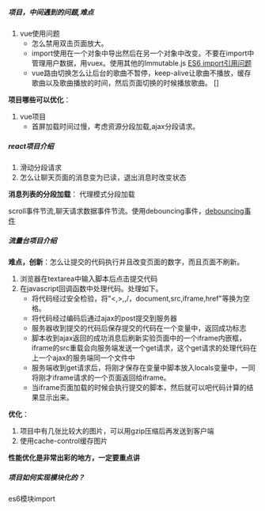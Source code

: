 ##### 项目，中间遇到的问题,难点
1. vue使用问题
    + 怎么禁用双击页面放大。
    + import使用在一个对象中导出然后在另一个对象中改变。不要在import中管理用户数据，用vuex。使用其他的Immutable.js [ES6 import引用问题](https://segmentfault.com/a/1190000010230843)
    + vue路由切换怎么让后台的歌曲不暂停，keep-alive让歌曲不播放，缓存歌曲以及歌曲播放的时间，然后页面切换的时候播放歌曲。 []

**项目哪些可以优化**：
1. vue项目
    - 首屏加载时间过慢，考虑资源分段加载,ajax分段请求。

##### react项目介绍
1. 滑动分段请求
2. 怎么让聊天页面的消息变为已读，退出消息时改变状态

**消息列表的分段加载**：
代理模式分段加载

scroll事件节流,聊天请求数据事件节流。使用debouncing事件，[debouncing事件](https://segmentfault.com/q/1010000008666931)


##### 流量台项目介绍
**难点，创新**：怎么让提交的代码执行并且改变页面的数字，而且页面不刷新。

1. 浏览器在textarea中输入脚本后点击提交代码
2. 在javascript回调函数中处理代码。处理如下。
    - 将代码经过安全检验，将"<,>,\,/，document,src,iframe,href"等换为空格。
    - 将代码经过编码后通过ajax的post提交到服务器
    - 服务器收到提交的代码后保存提交的代码在一个变量中，返回成功标志
    - 脚本收到ajax返回的成功消息后刷新实验页面中的一个iframe内嵌框，iframe的src重载会向服务端发送一个get请求，这个get请求的处理代码在上一个ajax的服务端同一个文件中
    - 服务端收到get请求后，将刚才保存在变量中脚本放入locals变量中，一同将刚才iframe请求的一个页面返回给iframe。
    - 当iframe页面加载的时候会执行提交的脚本，然后就可以吧代码计算的结果显示出来。

**优化**：
1. 项目中有几张比较大的图片，可以用gzip压缩后再发送到客户端
2. 使用cache-control缓存图片

**性能优化是非常出彩的地方，一定要重点讲**


##### 项目如何实现模块化的？
es6模块import



